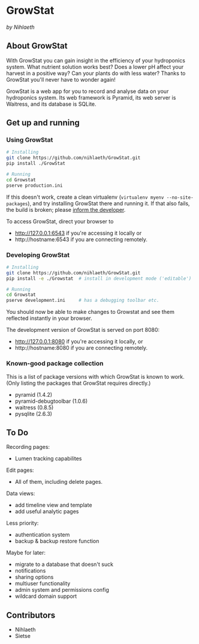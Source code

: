 GrowStat
========

*by Nihlaeth*

About GrowStat
--------------

With GrowStat you can gain insight in the efficiency of your hydroponics
system. What nutrient solution works best? Does a lower pH affect your
harvest in a positive way? Can your plants do with less water? Thanks to
GrowStat you'll never have to wonder again!

GrowStat is a web app for you to record and analyse data on your
hydroponics system. Its web framework is Pyramid, its web server is
Waitress, and its database is SQLite.

Get up and running
------------------

### Using GrowStat

```sh
# Installing
git clone https://github.com/nihlaeth/GrowStat.git
pip install ./GrowStat

# Running
cd Growstat
pserve production.ini
```

If this doesn't work, create a clean virtualenv (`virtualenv myenv
--no-site-packages`), and try installing GrowStat there and running it.
If that also fails, the build is broken; please [inform the
developer](http://github.com/nihlaeth/GrowStat/issues).

To access GrowStat, direct your browser to 
* http://127.0.0.1:6543 if you're accessing it locally or 
* http://hostname:6543 if you are connecting remotely.

### Developing GrowStat

```sh
# Installing
git clone https://github.com/nihlaeth/GrowStat.git
pip install -e ./Growstat  # install in development mode ('editable') 

# Running
cd Growstat
pserve development.ini     # has a debugging toolbar etc.
```

You should now be able to make changes to Growstat and see them
reflected instantly in your browser.

The development version of GrowStat is served on port 8080:
* http://127.0.0.1:8080 if you're accessing it locally, or 
* http://hostname:8080 if you are connecting remotely.

### Known-good package collection

This is a list of package versions with which GrowStat is known to work.
(Only listing the packages that GrowStat requires directly.)

* pyramid               (1.4.2)
* pyramid-debugtoolbar  (1.0.6)
* waitress              (0.8.5)
* pysqlite              (2.6.3)

To Do
--------

Recording pages:
* Lumen tracking capabilites

Edit pages:
* All of them, including delete pages.

Data views:
* add timeline view and template
* add useful analytic pages

Less priority:
* authentication system
* backup & backup restore function

Maybe for later:
* migrate to a database that doesn't suck
* notifications
* sharing options
* multiuser functionality
* admin system and permissions config
* wildcard domain support

Contributors
------------

* Nihlaeth
* Sietse
